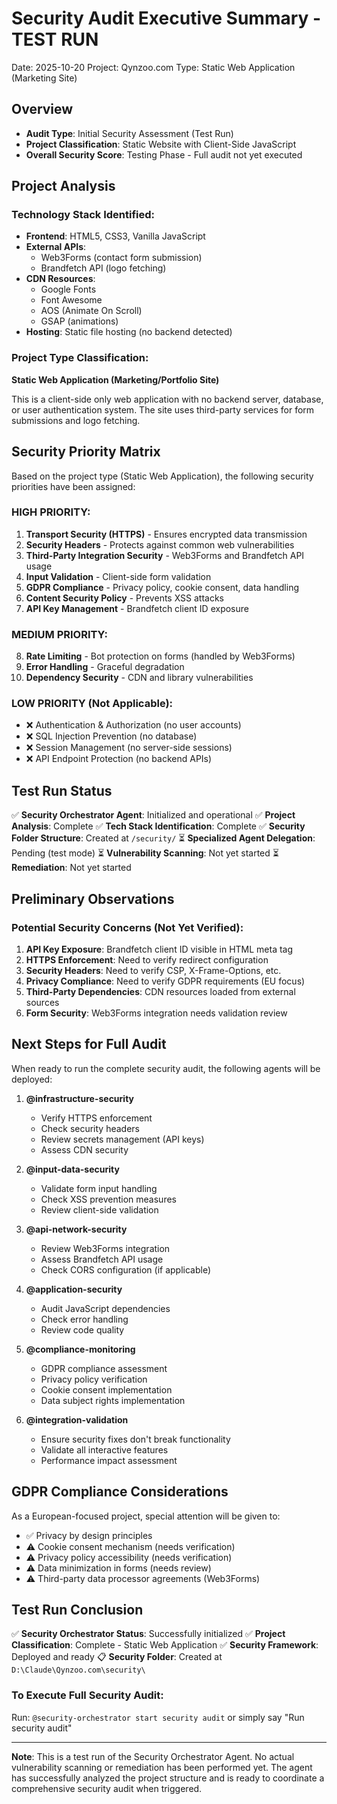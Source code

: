 # Security Audit Executive Summary - TEST RUN
Date: 2025-10-20
Project: Qynzoo.com
Type: Static Web Application (Marketing Site)

## Overview
- **Audit Type**: Initial Security Assessment (Test Run)
- **Project Classification**: Static Website with Client-Side JavaScript
- **Overall Security Score**: Testing Phase - Full audit not yet executed

## Project Analysis

### Technology Stack Identified:
- **Frontend**: HTML5, CSS3, Vanilla JavaScript
- **External APIs**:
  - Web3Forms (contact form submission)
  - Brandfetch API (logo fetching)
- **CDN Resources**:
  - Google Fonts
  - Font Awesome
  - AOS (Animate On Scroll)
  - GSAP (animations)
- **Hosting**: Static file hosting (no backend detected)

### Project Type Classification:
**Static Web Application (Marketing/Portfolio Site)**

This is a client-side only web application with no backend server, database, or user authentication system. The site uses third-party services for form submissions and logo fetching.

## Security Priority Matrix

Based on the project type (Static Web Application), the following security priorities have been assigned:

### HIGH PRIORITY:
1. **Transport Security (HTTPS)** - Ensures encrypted data transmission
2. **Security Headers** - Protects against common web vulnerabilities
3. **Third-Party Integration Security** - Web3Forms and Brandfetch API usage
4. **Input Validation** - Client-side form validation
5. **GDPR Compliance** - Privacy policy, cookie consent, data handling
6. **Content Security Policy** - Prevents XSS attacks
7. **API Key Management** - Brandfetch client ID exposure

### MEDIUM PRIORITY:
8. **Rate Limiting** - Bot protection on forms (handled by Web3Forms)
9. **Error Handling** - Graceful degradation
10. **Dependency Security** - CDN and library vulnerabilities

### LOW PRIORITY (Not Applicable):
- ❌ Authentication & Authorization (no user accounts)
- ❌ SQL Injection Prevention (no database)
- ❌ Session Management (no server-side sessions)
- ❌ API Endpoint Protection (no backend APIs)

## Test Run Status

✅ **Security Orchestrator Agent**: Initialized and operational
✅ **Project Analysis**: Complete
✅ **Tech Stack Identification**: Complete
✅ **Security Folder Structure**: Created at `/security/`
⏳ **Specialized Agent Delegation**: Pending (test mode)
⏳ **Vulnerability Scanning**: Not yet started
⏳ **Remediation**: Not yet started

## Preliminary Observations

### Potential Security Concerns (Not Yet Verified):
1. **API Key Exposure**: Brandfetch client ID visible in HTML meta tag
2. **HTTPS Enforcement**: Need to verify redirect configuration
3. **Security Headers**: Need to verify CSP, X-Frame-Options, etc.
4. **Privacy Compliance**: Need to verify GDPR requirements (EU focus)
5. **Third-Party Dependencies**: CDN resources loaded from external sources
6. **Form Security**: Web3Forms integration needs validation review

## Next Steps for Full Audit

When ready to run the complete security audit, the following agents will be deployed:

1. **@infrastructure-security**
   - Verify HTTPS enforcement
   - Check security headers
   - Review secrets management (API keys)
   - Assess CDN security

2. **@input-data-security**
   - Validate form input handling
   - Check XSS prevention measures
   - Review client-side validation

3. **@api-network-security**
   - Review Web3Forms integration
   - Assess Brandfetch API usage
   - Check CORS configuration (if applicable)

4. **@application-security**
   - Audit JavaScript dependencies
   - Check error handling
   - Review code quality

5. **@compliance-monitoring**
   - GDPR compliance assessment
   - Privacy policy verification
   - Cookie consent implementation
   - Data subject rights implementation

6. **@integration-validation**
   - Ensure security fixes don't break functionality
   - Validate all interactive features
   - Performance impact assessment

## GDPR Compliance Considerations

As a European-focused project, special attention will be given to:
- ✅ Privacy by design principles
- ⚠️ Cookie consent mechanism (needs verification)
- ⚠️ Privacy policy accessibility (needs verification)
- ⚠️ Data minimization in forms (needs review)
- ⚠️ Third-party data processor agreements (Web3Forms)

## Test Run Conclusion

✅ **Security Orchestrator Status**: Successfully initialized
✅ **Project Classification**: Complete - Static Web Application
✅ **Security Framework**: Deployed and ready
📋 **Security Folder**: Created at `D:\Claude\Qynzoo.com\security\`

### To Execute Full Security Audit:
Run: `@security-orchestrator start security audit` or simply say "Run security audit"

---

**Note**: This is a test run of the Security Orchestrator Agent. No actual vulnerability scanning or remediation has been performed yet. The agent has successfully analyzed the project structure and is ready to coordinate a comprehensive security audit when triggered.
